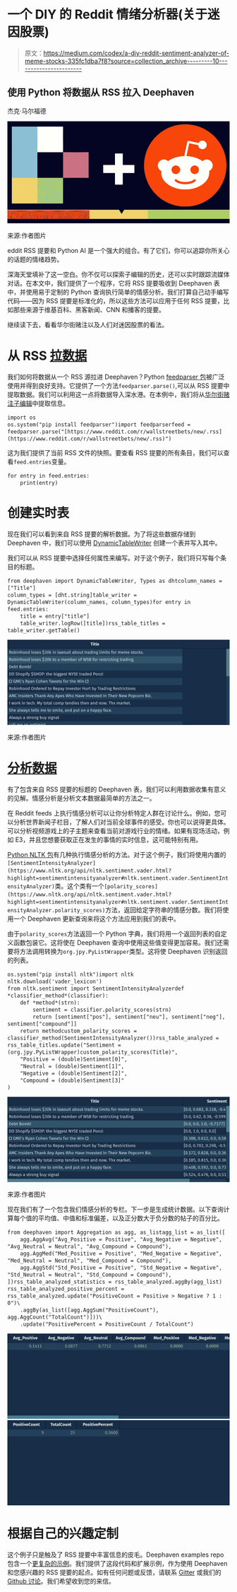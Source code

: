# 一个 DIY 的 Reddit 情绪分析器(关于迷因股票)

> 原文：<https://medium.com/codex/a-diy-reddit-sentiment-analyzer-of-meme-stocks-335fc1dba7f8?source=collection_archive---------10----------------------->

## 使用 Python 将数据从 RSS 拉入 Deephaven

杰克·马尔福德

![](img/e94e3ffee1d2c925a21f555c4fd7f9e6.png)

来源:作者图片

eddit RSS 提要和 Python AI 是一个强大的组合。有了它们，你可以追踪你所关心的话题的情绪趋势。

深海天堂填补了这一空白。你不仅可以探索子编辑的历史，还可以实时跟踪流媒体对话。在本文中，我们提供了一个程序，它将 RSS 提要吸收到 Deephaven 表中，并使用易于定制的 Python 查询执行简单的情感分析。我们打算自己动手编写代码——因为 RSS 提要是标准化的，所以这些方法可以应用于任何 RSS 提要，比如那些来源于维基百科、黑客新闻、CNN 和播客的提要。

继续读下去，看看华尔街赌注以及人们对迷因股票的看法。

# 从 RSS [拉数据](https://docs-staging.deephaven.io/deploy-preview/62fea544f40f63e39c15c61788126fba18c07a99/blog/2022/01/13/reddit-sentiment-analysis/#pull-data-from-rss)

我们如何将数据从一个 RSS 源拉进 Deephaven？Python [feedparser 包](https://pypi.org/project/feedparser/)被广泛使用并得到良好支持。它提供了一个方法`feedparser.parse()`,可以从 RSS 提要中提取数据。我们可以利用这一点将数据导入深水港。在本例中，我们将从[华尔街赌注子编辑](https://www.reddit.com/r/wallstreetbets)中提取信息。

```
import os
os.system("pip install feedparser")import feedparserfeed = feedparser.parse("[https://www.reddit.com/r/wallstreetbets/new/.rss](https://www.reddit.com/r/wallstreetbets/new/.rss)")
```

这为我们提供了当前 RSS 文件的快照。要查看 RSS 提要的所有条目，我们可以查看`feed.entries`变量。

```
for entry in feed.entries:
    print(entry)
```

# 创建实时表[](https://docs-staging.deephaven.io/deploy-preview/62fea544f40f63e39c15c61788126fba18c07a99/blog/2022/01/13/reddit-sentiment-analysis/#create-a-real-time-table)

现在我们可以看到来自 RSS 提要的解析数据。为了将这些数据存储到 Deephaven 中，我们可以使用 [DynamicTableWriter](https://docs-staging.deephaven.io/deploy-preview/62fea544f40f63e39c15c61788126fba18c07a99/core/docs/reference/table-operations/create/DynamicTableWriter/) 创建一个表并写入其中。

我们可以从 RSS 提要中选择任何属性来编写。对于这个例子，我们将只写每个条目的标题。

```
from deephaven import DynamicTableWriter, Types as dhtcolumn_names = ["Title"]
column_types = [dht.string]table_writer = DynamicTableWriter(column_names, column_types)for entry in feed.entries:
    title = entry["title"]
    table_writer.logRow([title])rss_table_titles = table_writer.getTable()
```

![](img/02e045b0048051bc89aaba2efe94305c.png)

来源:作者图片

# [分析数据](https://docs-staging.deephaven.io/deploy-preview/62fea544f40f63e39c15c61788126fba18c07a99/blog/2022/01/13/reddit-sentiment-analysis/#analyze-the-data)

有了包含来自 RSS 提要的标题的 Deephaven 表，我们可以利用数据收集有意义的见解。情感分析是分析文本数据最简单的方法之一。

在 Reddit feeds 上执行情感分析可以让你分析特定人群在讨论什么。例如，您可以分析世界新闻子栏目，了解人们对当前全球事件的感受。你也可以说得更具体。可以分析视频游戏上的子主题来查看当前对游戏行业的情绪。如果有现场活动，例如 E3，并且您想要获取正在发生的事情的实时信息，这可能特别有用。

[Python NLTK 包](https://www.nltk.org/)有几种执行情感分析的方法。对于这个例子，我们将使用内置的`[SentimentIntensityAnalyzer](https://www.nltk.org/api/nltk.sentiment.vader.html?highlight=sentimentintensityanalyzer#nltk.sentiment.vader.SentimentIntensityAnalyzer)`类。这个类有一个`[polarity_scores](https://www.nltk.org/api/nltk.sentiment.vader.html?highlight=sentimentintensityanalyzer#nltk.sentiment.vader.SentimentIntensityAnalyzer.polarity_scores)`方法，返回给定字符串的情感分数。我们将使用一个 Deephaven 更新查询来将这个方法应用到我们的表中。

由于`polarity_scores`方法返回一个 Python 字典，我们将用一个返回列表的自定义函数包装它。这将使在 Deephaven 查询中使用这些值变得更加容易。我们还需要将方法调用转换为`org.jpy.PyListWrapper`类型。这将使 Deephaven 识别返回的列表。

```
os.system("pip install nltk")import nltk
nltk.download('vader_lexicon')
from nltk.sentiment import SentimentIntensityAnalyzerdef *classifier_method*(classifier):
    def *method*(strn):
        sentiment = classifier.polarity_scores(strn)
        return [sentiment["pos"], sentiment["neu"], sentiment["neg"], sentiment["compound"]]
    return methodcustom_polarity_scores = classifier_method(SentimentIntensityAnalyzer())rss_table_analyzed = rss_table_titles.update("Sentiment = (org.jpy.PyListWrapper)custom_polarity_scores(Title)",
    "Positive = (double)Sentiment[0]",
    "Neutral = (double)Sentiment[1]",
    "Negative = (double)Sentiment[2]",
    "Compound = (double)Sentiment[3]"
)
```

![](img/e331901531743111be186168c86a09f9.png)

来源:作者图片

现在我们有了一个包含我们情感分析的专栏。下一步是生成统计数据。以下查询计算每个值的平均值、中值和标准偏差，以及正分数大于负分数的帖子的百分比。

```
from deephaven import Aggregation as agg, as_listagg_list = as_list([
    agg.AggAvg("Avg_Positive = Positive", "Avg_Negative = Negative", "Avg_Neutral = Neutral", "Avg_Compound = Compound"),
    agg.AggMed("Med_Positive = Positive", "Med_Negative = Negative", "Med_Neutral = Neutral", "Med_Compound = Compound"),
    agg.AggStd("Std_Positive = Positive", "Std_Negative = Negative", "Std_Neutral = Neutral", "Std_Compound = Compound"),
])rss_table_analyzed_statistics = rss_table_analyzed.aggBy(agg_list)
rss_table_analyzed_positive_percent = rss_table_analyzed.update("PositiveCount = Positive > Negative ? 1 : 0")\
    .aggBy(as_list([agg.AggSum("PositiveCount"), agg.AggCount("TotalCount")]))\
    .update("PositivePercent = PositiveCount / TotalCount")
```

![](img/956ba17f16048e7351c5255b2a24f47c.png)![](img/01e2d23053d6c6ef3531eb07eb5ba809.png)

# 根据自己的兴趣定制[](https://docs-staging.deephaven.io/deploy-preview/62fea544f40f63e39c15c61788126fba18c07a99/blog/2022/01/13/reddit-sentiment-analysis/#tailor-to-your-own-interests)

这个例子只是触及了 RSS 提要中丰富信息的皮毛。Deephaven examples repo 包含一个[更复杂的示例](https://github.com/deephaven-examples/rss-sentiment-analysis)。我们提供了这段代码和扩展示例，作为使用 Deephaven 和您感兴趣的 RSS 提要的起点。如有任何问题或反馈，请联系 [Gitter](https://gitter.im/deephaven/deephaven) 或我们的 [Github 讨论](https://github.com/deephaven/deephaven-core/discussions)。我们希望收到您的来信。